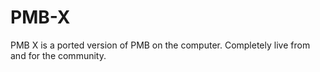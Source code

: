 # PMB-X
PMB X is a ported version of PMB on the computer. Completely live from and for the community.
